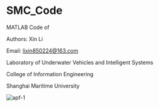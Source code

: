 # SMC_Code

MATLAB Code of

Authors: Xin Li

Email: lixin850224@163.com

Laboratory of Underwater Vehicles and Intelligent Systems

College of Information Engineering

Shanghai Maritime University

![apf-1](apf-1.png)

